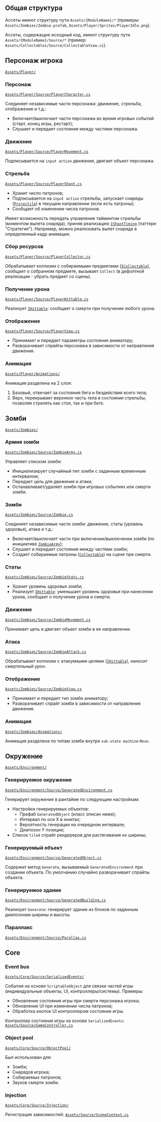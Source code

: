 ## Общая структура
Ассеты имеют структуру пути `Assets/{ModuleName}/*` (примеры: `Assets/Zombies/Zombie.prefab`, `Assets/Player/Sprites/PlayerIdle.png`).

Ассеты, содержащие исходный код, имеют структуру пути `Assets/{ModuleName}/Source/*` (пример: `Assets/Collectables/Source/CollectableView.cs`).

## Персонаж игрока
[`Assets/Player/`](https://github.com/Haleliasa/RedwoodTask/blob/master/Assets/Player)

### Персонаж
[`Assets/Player/Source/PlayerCharacter.cs`](https://github.com/Haleliasa/RedwoodTask/blob/master/Assets/Player/Source/PlayerCharacter.cs)

Соединяет независимые части персонажа: движение, стрельба, отображение и т.д.:
* Включает/выключает части персонажа во время игровых событий (старт, конец игры, рестарт);
* Слушает и передает состояния между частями персонажа.

### Движение
[`Assets/Player/Source/PlayerMovement.cs`](https://github.com/Haleliasa/RedwoodTask/blob/master/Assets/Player/Source/PlayerMovement.cs)

Подписывается на `input action` движения, двигает объект персонажа.

### Стрельба
[`Assets/Player/Source/PlayerShoot.cs`](https://github.com/Haleliasa/RedwoodTask/blob/master/Assets/Player/Source/PlayerShoot.cs)

* Хранит число патронов;
* Подписывается на `input action` стрельбы, запускает снаряды ([`Projectile`](https://github.com/Haleliasa/RedwoodTask/blob/master/Assets/Projectiles/Source/Projectile.cs)) в текущем направлении (если есть патроны);
* Сообщает об изменении числа патронов.

Имеет возможность передать управление таймингом стрельбы (моментом вылета снаряда), приняв реализацию [`IShootTiming`](https://github.com/Haleliasa/RedwoodTask/blob/master/Assets/Player/Source/IShootTiming.cs) (паттерн "Стратегия").
Например, можно реализовать вылет снаряда в определенный кадр анимации.

### Сбор ресурсов
[`Assets/Player/Source/PlayerCollector.cs`](https://github.com/Haleliasa/RedwoodTask/blob/master/Assets/Player/Source/PlayerCollector.cs)

Обрабатывает коллизии с собираемыми предметами ([`ICollectable`](https://github.com/Haleliasa/RedwoodTask/blob/master/Assets/Collectables/Source/ICollectable.cs)), сообщает о собранном предмете, вызывает `Collect` (в дефолтной реализации - убрать предмет со сцены).

### Получение урона
[`Assets/Player/Source/PlayerHittable.cs`](https://github.com/Haleliasa/RedwoodTask/blob/master/Assets/Player/Source/PlayerHittable.cs)

Реализует [`IHittable`](https://github.com/Haleliasa/RedwoodTask/blob/master/Assets/Core/Source/IHittable.cs): сообщает о смерти при получении любого урона.

### Отображение
[`Assets/Player/Source/PlayerView.cs`](https://github.com/Haleliasa/RedwoodTask/blob/master/Assets/Player/Source/PlayerView.cs)

* Принимает и передает параметры состояния аниматору;
* Разворачивает спрайты персонажа в зависимости от направления движения.

### Анимация
[`Assets/Player/Animations/`](https://github.com/Haleliasa/RedwoodTask/tree/master/Assets/Player/Animations)

Анимация разделена на 2 слоя:
1. Базовый, отвечает за состояния бега и бездействия всего тела;
2. Верх, перекрывает верхнюю часть тела в состоянии стрельбы, позволяя стрелять как стоя, так и при беге.

## Зомби
[`Assets/Zombies/`](https://github.com/Haleliasa/RedwoodTask/tree/master/Assets/Zombies)

### Армия зомби
[`Assets/Zombies/Source/ZombieArmy.cs`](https://github.com/Haleliasa/RedwoodTask/blob/master/Assets/Zombies/Source/ZombieArmy.cs)

Управляет списком зомби:
* Инициализирует случайный тип зомби с заданным временным интервалом;
* Передает цель для движения и атаки;
* Останавливает/удаляет зомби при игровых событиях или смерти зомби.

### Зомби
[`Assets/Zombies/Source/Zombie.cs`](https://github.com/Haleliasa/RedwoodTask/blob/master/Assets/Zombies/Source/Zombie.cs)

Соединяет независимые части зомби: движение, статы (уровень здоровья), атака и т.д.:
* Включает/выключает части при включении/выключении зомби (по инициативе [`ZombieArmy`](https://github.com/Haleliasa/RedwoodTask/blob/master/Assets/Zombies/Source/ZombieArmy.cs));
* Слушает и передает состояния между частями зомби;
* Создает собираемые патроны ([`Collectable`](https://github.com/Haleliasa/RedwoodTask/blob/master/Assets/Collectables/Source/Collectable.cs)) на сцене при смерти.

### Статы
[`Assets/Zombies/Source/ZombieStats.cs`](https://github.com/Haleliasa/RedwoodTask/blob/master/Assets/Zombies/Source/ZombieStats.cs)

* Хранит уровень здоровья зомби;
* Реализует [`IHittable`](https://github.com/Haleliasa/RedwoodTask/blob/master/Assets/Core/Source/IHittable.cs): уменьшает уровень здоровья при нанесении урона, сообщает о получении урона и смерти.

### Движение
[`Assets/Zombies/Source/ZombieMovement.cs`](https://github.com/Haleliasa/RedwoodTask/blob/master/Assets/Zombies/Source/ZombieMovement.cs)

Принимает цель и двигает объект зомби в ее направлении.

### Атака
[`Assets/Zombies/Source/ZombieAttack.cs`](https://github.com/Haleliasa/RedwoodTask/blob/master/Assets/Zombies/Source/ZombieAttack.cs)

Обрабатывает коллизии с атакуемыми целями ([`IHittable`](https://github.com/Haleliasa/RedwoodTask/blob/master/Assets/Core/Source/IHittable.cs)), наносит смертельный урон.

### Отображение
[`Assets/Zombies/Source/ZombieView.cs`](https://github.com/Haleliasa/RedwoodTask/blob/master/Assets/Zombies/Source/ZombieView.cs)

* Принимает и передает тип зомби аниматору;
* Разворачивает спрайт зомби в зависимости от направления движения.

### Анимация
[`Assets/Zombies/Animations/`](https://github.com/Haleliasa/RedwoodTask/blob/master/Assets/Zombies/Animations)

Анимация разделена по типам зомби внутри `sub-state machine` `Move`.

## Окружение
[`Assets/Environment/`](https://github.com/Haleliasa/RedwoodTask/tree/master/Assets/Environment)

### Генерируемое окружение
[`Assets/Environment/Source/GeneratedEnvironment.cs`](https://github.com/Haleliasa/RedwoodTask/tree/master/Assets/Environment/Source/GeneratedEnvironment.cs)

Генерирует окружение в рантайме по следующим настройкам:
* Настройки генерируемых объектов:
  * Префаб `GeneratedObject` (класс описан ниже);
  * Интервал по оси X в юнитах;
  * Вероятность генерации на очередном интервале;
  * Диапозон Y позиции;
* Список `tiled` спрайт рендереров для растягивания их ширины;

### Генерируемый объект
[`Assets/Environment/Source/GeneratedObject.cs`](https://github.com/Haleliasa/RedwoodTask/tree/master/Assets/Environment/Source/GeneratedObject.cs)

Содержит метод `Generate`, вызываемый `GeneratedEnvironment` при создании объекта. По умолчанию случайно разворачивает спрайты объекта.

### Генерируемое здание
[`Assets/Environment/Source/GeneratedBuilding.cs`](https://github.com/Haleliasa/RedwoodTask/tree/master/Assets/Environment/Source/GeneratedBuilding.cs)

Реализует `Generate`: генерирует здание из блоков по заданным диапозонам ширины и высоты.

### Параллакс
[`Assets/Environment/Source/Parallax.cs`](https://github.com/Haleliasa/RedwoodTask/tree/master/Assets/Environment/Source/Parallax.cs)

## Core

### Event bus
[`Assets/Core/Source/SerializedEvents/`](https://github.com/Haleliasa/RedwoodTask/tree/master/Assets/Core/Source/SerializedEvents)

События на основе `ScriptableObject` для связки частей игры (индивидуальные объекты, UI, контроллеры/системы). Примеры:
* Обновление состояния игры при смерти персонажа игрока;
* Обновление UI при изменении числа патронов;
* Обработка кнопок UI контроллером состояния игры.

Контроллер состояния игры на основе `SerializedEvents`: [`Assets/Source/GameController.cs`](https://github.com/Haleliasa/RedwoodTask/blob/master/Assets/Source/GameController.cs)

### Object pool
[`Assets/Core/Source/ObjectPool/`](https://github.com/Haleliasa/RedwoodTask/tree/master/Assets/Core/Source/ObjectPool)

Был использован для:
* Зомби;
* Снарядов игрока;
* Собираемых патронов;
* Звуков смерти зомби.

### Injection
[`Assets/Core/Source/Injection/`](https://github.com/Haleliasa/RedwoodTask/tree/master/Assets/Core/Source/Injection)

Регистрация зависимостей: [`Assets/Source/SceneContext.cs`](https://github.com/Haleliasa/RedwoodTask/tree/master/Assets/Source/SceneContext.cs)
